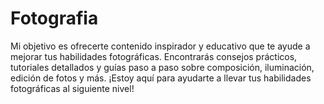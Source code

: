 # Fotografia
Mi objetivo es ofrecerte contenido inspirador y educativo que te ayude a mejorar tus habilidades fotográficas. Encontrarás consejos prácticos, tutoriales detallados y guías paso a paso sobre composición, iluminación, edición de fotos y más. ¡Estoy aquí para ayudarte a llevar tus habilidades fotográficas al siguiente nivel!
